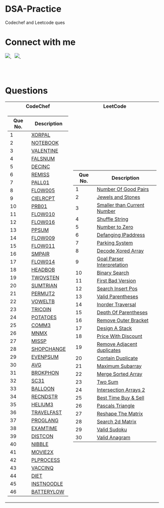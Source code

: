 # DSA-Practice
Codechef and Leetcode ques


# Connect with me

<a href="https://twitter.com/Maanas2471">
    <img src="https://www.vectorlogo.zone/logos/twitter/twitter-ar21.svg"/>
</a>&ensp;
<a href="https://www.linkedin.com/in/maanas-g-6b2141120/">
    <img src="https://www.vectorlogo.zone/logos/linkedin/linkedin-ar21.svg"/>
</a>&ensp;

</br></br>

# Questions


<table>
<tr><th>CodeChef </th><th>LeetCode</th></tr>
<tr><td>

| Que No. | Description |
| ---     | ---         |     
| 1 | [XORPAL](https://www.codechef.com/FEB222C/problems/XORPAL/) |
| 2 | [NOTEBOOK](https://www.codechef.com/problems/NOTEBOOK) |
| 3 | [VALENTINE](https://www.codechef.com/problems/VALENTINE) |
| 4 | [FALSNUM](https://www.codechef.com/problems/FALSNUM) |
| 5 | [DECINC](https://www.codechef.com/problems/DECINC) |
| 6 | [REMISS](https://www.codechef.com/problems/REMISS) |
| 7 | [PALL01](https://www.codechef.com/problems/PALL01) |
| 8 | [FLOW005](https://www.codechef.com/problems/FLOW005) |
| 9 | [CIELRCPT](https://www.codechef.com/problems/CIELRCPT) |
| 10 | [PRB01](https://www.codechef.com/problems/PRB01) |
| 11 | [FLOW010](https://www.codechef.com/problems/FLOW010) |
| 12 | [FLOW016](https://www.codechef.com/problems/FLOW016) |
| 13 | [PPSUM](https://www.codechef.com/problems/PPSUM) |
| 14 | [FLOW009](https://www.codechef.com/problems/FLOW009) |
| 15 | [FLOW011](https://www.codechef.com/problems/FLOW011) |
| 16 | [SMPAIR](https://www.codechef.com/problems/SMPAIR) |
| 17 | [FLOW014](https://www.codechef.com/problems/FLOW014) |
| 18 | [HEADBOB](https://www.codechef.com/problems/HEADBOB) |
| 19 | [TWOVSTEN](https://www.codechef.com/problems/TWOVSTEN) |
| 20 | [SUMTRIAN](https://www.codechef.com/problems/SUMTRIAN) |
| 21 | [PERMUT2](https://www.codechef.com/problems/PERMUT2) |
| 22 | [VOWELTB](https://www.codechef.com/problems/VOWELTB) |
| 23 | [TRICOIN](https://www.codechef.com/problems/TRICOIN) |
| 24 | [POTATOES](https://www.codechef.com/problems/POTATOES) |
| 25 | [COMM3](https://www.codechef.com/problems/COMM3) |
| 26 | [MNMX](https://www.codechef.com/problems/MNMX) |
| 27 | [MISSP](https://www.codechef.com/problems/MISSP) |
| 28 | [SHOPCHANGE](https://www.codechef.com/problems/SHOPCHANGE) |
| 29 | [EVENPSUM](https://www.codechef.com/problems/EVENPSUM) |
| 30 | [AVG](https://www.codechef.com/problems/AVG) |
| 31 | [BROKPHON](https://www.codechef.com/problems/BROKPHON) |
| 32 | [SC31](https://www.codechef.com/problems/SC31) |
| 33 | [BALLOON](https://www.codechef.com/problems/BALLOON) |
| 34 | [RECNDSTR](https://www.codechef.com/problems/RECNDSTR) |
| 35 | [HELIUM3](https://www.codechef.com/problems/HELIUM3) |
| 36 | [TRAVELFAST](https://www.codechef.com/problems/TRAVELFAST) |
| 37 | [PROGLANG](https://www.codechef.com/problems/PROGLANG) |
| 38 | [EXAMTIME](https://www.codechef.com/problems/EXAMTIME) |
| 39 | [DISTCON](https://www.codechef.com/LTIME105C/problems/DISTCON) |
| 40 | [NIBBLE](https://www.codechef.com/LTIME105C/problems/NIBBLE) |
| 41 | [MOVIE2X](https://www.codechef.com/LTIME105C/problems/MOVIE2X) |
| 42 | [PLPROCESS](https://www.codechef.com/LTIME105C/problems/PLPROCESS) |
| 43 | [VACCINQ](https://www.codechef.com/problems/VACCINQ) |
| 44 | [DIET](https://www.codechef.com/problems/DIET) |
| 45 | [INSTNOODLE](https://www.codechef.com/problems/INSTNOODLE) |
| 46 | [BATTERYLOW](https://www.codechef.com/problems/BATTERYLOW) |
    
</td><td>

| Que No. | Description |
| ---     | ---         |  
| 1 | [Number Of Good Pairs](https://leetcode.com/problems/number-of-good-pairs/) |
| 2 | [Jewels and Stones](https://leetcode.com/problems/jewels-and-stones/) |
| 3 | [Smaller than Current Number](https://leetcode.com/problems/how-many-numbers-are-smaller-than-the-current-number/) |
| 4 | [Shuffle String](https://leetcode.com/problems/shuffle-string/) |
| 5 | [Number to Zero](https://leetcode.com/problems/number-of-steps-to-reduce-a-number-to-zero/) |
| 6 | [Defanging IPaddress](https://leetcode.com/problems/defanging-an-ip-address/) |
| 7 | [Parking System](https://leetcode.com/problems/design-parking-system/) |
| 8 | [Decode Xored Array](https://leetcode.com/problems/decode-xored-array/) |
| 9 | [Goal Parser Interpretation](https://leetcode.com/problems/goal-parser-interpretation/) |
| 10 | [Binary Search](https://leetcode.com/problems/binary-search/) | 
| 11 | [First Bad Version](https://leetcode.com/problems/first-bad-version/) |
| 12 | [Search Insert Pos](https://leetcode.com/problems/search-insert-position/) |
| 13 | [Valid Parentheses](https://leetcode.com/problems/valid-parentheses/) |
| 14 | [Inorder Traversal](https://leetcode.com/problems/binary-tree-inorder-traversal/) |
| 15 | [Depth Of Parentheses](https://leetcode.com/problems/maximum-nesting-depth-of-the-parentheses/) |
| 16 | [Remove Outer Bracket](https://leetcode.com/problems/remove-outermost-parentheses/) |
| 17 | [Design A Stack](https://leetcode.com/problems/design-a-stack-with-increment-operation/) |
| 18 | [Price With Discount](https://leetcode.com/problems/final-prices-with-a-special-discount-in-a-shop/) |
| 19 | [Remove Adjacent duplicates](https://leetcode.com/problems/remove-all-adjacent-duplicates-in-string/) |
| 20 | [Contain Duplicate](https://leetcode.com/problems/contains-duplicate/) |
| 21 | [Maximum Subarray](https://leetcode.com/problems/maximum-subarray/) |
| 22 | [Merge Sorted Array](https://leetcode.com/problems/merge-sorted-array/) |
| 23 | [Two Sum](https://leetcode.com/problems/two-sum/) |
| 24 | [Intersection Arrays 2](https://leetcode.com/problems/intersection-of-two-arrays-ii/) |
| 25 | [Best Time Buy & Sell](https://leetcode.com/problems/best-time-to-buy-and-sell-stock/) |
| 26 | [Pascals Triangle](https://leetcode.com/problems/pascals-triangle/) |
| 27 | [Reshape The Matrix](https://leetcode.com/problems/reshape-the-matrix/) |
| 28 | [Search 2d Matrix](https://leetcode.com/problems/search-a-2d-matrix/) |
| 29 | [Valid Sudoku](https://leetcode.com/problems/valid-sudoku/) |
| 30 | [Valid Anagram](https://leetcode.com/problems/valid-anagram/) |

</td></tr> </table>
